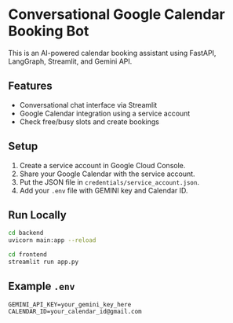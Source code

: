 # Conversational Google Calendar Booking Bot

This is an AI-powered calendar booking assistant using FastAPI, LangGraph, Streamlit, and Gemini API.

## Features
- Conversational chat interface via Streamlit
- Google Calendar integration using a service account
- Check free/busy slots and create bookings

## Setup

1. Create a service account in Google Cloud Console.
2. Share your Google Calendar with the service account.
3. Put the JSON file in `credentials/service_account.json`.
4. Add your `.env` file with GEMINI key and Calendar ID.

## Run Locally

```bash
cd backend
uvicorn main:app --reload
```

```bash
cd frontend
streamlit run app.py
```

## Example `.env`

```env
GEMINI_API_KEY=your_gemini_key_here
CALENDAR_ID=your_calendar_id@gmail.com
```
